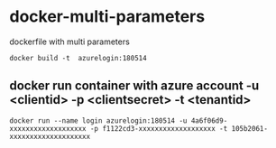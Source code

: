 # docker-multi-parameters
dockerfile with multi parameters

`docker build -t  azurelogin:180514`

## docker run container with azure account -u \<clientid\> -p \<clientsecret\> -t \<tenantid\>
`docker run --name login azurelogin:180514 -u 4a6f06d9-xxxxxxxxxxxxxxxxxxx -p f1122cd3-xxxxxxxxxxxxxxxxxxx -t 105b2061-xxxxxxxxxxxxxxxxxxxx`
